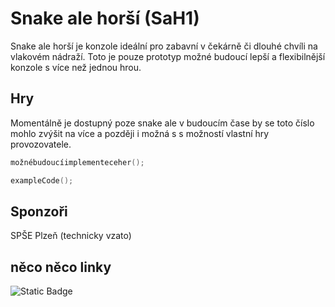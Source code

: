 # Snake ale  horší (SaH1)

Snake ale horší je konzole ideální pro zabavní v čekárně či dlouhé chvíli na vlakovém nádraží. Toto je pouze prototyp možné budoucí lepší a flexibilnější konzole s více než jednou hrou.

## Hry

Momentálně je dostupný poze snake ale v budoucím čase by se toto číslo mohlo zvýšit na více a později i možná s s možností vlastní hry provozovatele.

```cpp
možnébudoucíimplementeceher();

exampleCode();
```

## Sponzoři

SPŠE Plzeň (technicky vzato)

## něco něco linky

![Static Badge](https://img.shields.io/badge/testbadge-red?style=plastic&logo=gitlab&logoColor=orange&label=testplatform&color=red)